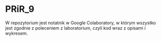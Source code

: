 # PRiR_9
W repozytorium jest notatnik w Google Colaboratory, w którym wszystko jest zgodnie z poleceniem z laboratorium, czyli kod wraz z opisami i wykresem.
